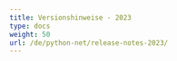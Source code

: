 ```yaml
---
title: Versionshinweise - 2023
type: docs
weight: 50
url: /de/python-net/release-notes-2023/
---
```

